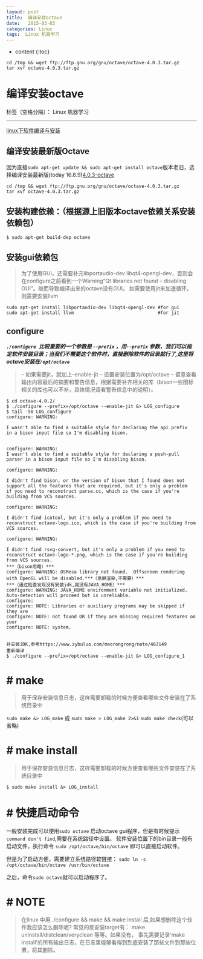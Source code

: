```yaml
---
layout: post
title:  编译安装octave
date:   2015-03-03
categories: Linux
tags:  Linux 机器学习 
---
```


* content
{:toc}

```
cd /tmp && wget ftp://ftp.gnu.org/gnu/octave/octave-4.0.3.tar.gz
tar xvf octave-4.0.3.tar.gz
```





# 编译安装octave

标签（空格分隔）： Linux 机器学习 

---

[linux下软件编译与安装](http://blog.sina.com.cn/s/blog_9444ed2401010pb2.html)
## 编译安装最新版Octave
因为直接`sudo apt-get update && sudo apt-get install octave`版本老旧，选择编译安装最新版(today 16.8.9)[4.0.3-octave](ftp://ftp.gnu.org/gnu/octave/)

```
cd /tmp && wget ftp://ftp.gnu.org/gnu/octave/octave-4.0.3.tar.gz
tar xvf octave-4.0.3.tar.gz
```
## 安装构建依赖：（根据源上旧版本octave依赖关系安装依赖包）
`$ sudo apt-get build-dep octave`

## 安装gui依赖包

>为了使用GUI，还需要补充libportaudio-dev libqt4-opengl-dev，否则会在configure之后看到一个Warning“Qt libraries not found – disabling GUI”。继而导致编译出来的octave没有GUI。
如需要使用jit来加速循环，则需要安装llvm
```
sudo apt-get install libportaudio-dev libqt4-opengl-dev #for gui
sudo apt-get install llvm                               #for jit
```

## configure
***`./configure `比较重要的一个参数是 `--prefix` ，用`--prefix` 参数，我们可以指定软件安装目录；当我们不需要这个软件时，直接删除软件的目录就行了,这里将octave安装在`/opt/octave`***
> – 如果需要jit，就加上–enable-jit
  – 设置安装位置为/opt/octave
  – 留意查看输出内容最后的摘要和警告信息，根据需要补齐相关的库（bison一些图标相关的库也可以不补，具体情况请看警告信息中的说明）。
  
```
$ cd octave-4.0.2/
$ ./configure --prefix=/opt/octave --enable-jit &> LOG_configure
$ tail -50 LOG_configure
configure: WARNING: 

I wasn't able to find a suitable style for declaring the api prefix
in a bison input file so I'm disabling bison.


configure: WARNING: 
I wasn't able to find a suitable style for declaring a push-pull
parser in a bison input file so I'm disabling bison.

configure: WARNING: 

I didn't find bison, or the version of bison that I found does not
support all the features that are required, but it's only a problem
if you need to reconstruct parse.cc, which is the case if you're
building from VCS sources.

configure: WARNING: 

I didn't find icotool, but it's only a problem if you need to
reconstruct octave-logo.ico, which is the case if you're building from
VCS sources.

configure: WARNING: 

I didn't find rsvg-convert, but it's only a problem if you need to
reconstruct octave-logo-*.png, which is the case if you're building
from VCS sources.
***（bison忽略）***
configure: WARNING: OSMesa library not found.  Offscreen rendering with OpenGL will be disabled.***（息屏渲染,不需要）***
***（通过检查发现没有安装jdk,就没有JAVA_HOME）***
configure: WARNING: JAVA_HOME environment variable not initialized.  Auto-detection will proceed but is unreliable.
configure: 
configure: NOTE: Libraries or auxiliary programs may be skipped if they are
configure: NOTE: not found OR if they are missing required features on your
configure: NOTE: system. 


补安装JDK,参考https://www.zybuluo.com/maorongrong/note/463149
重新编译
$ ./configure --prefix=/opt/octave --enable-jit &> LOG_configure_1
```

# # make
>用于保存安装信息日志，这样需要卸载的时候方便查看哪些文件安装在了系统目录中

`sudo make &> LOG_make` 或 `sudo make > LOG_make 2>&1`
`sudo make check`(可以省略)


# # make install
>用于保存安装信息日志，这样需要卸载的时候方便查看哪些文件安装在了系统目录中

`$ sudo make install &> LOG_install`

# # 快捷启动命令
一般安装完成可以使用`sudo octave` 启动octave gui程序，但是有时候提示` command don't find`,需要在系统路径中设置。
软件安装位置下的bin目录一般有启动文件，执行命令
`sudo /opt/octave/bin/octave` 即可以直接启动软件。

但是为了启动方便，需要建立系统路径软链接：
`sudo ln -s /opt/octave/bin/octave /usr/bin/octave`

之后，命令`sudo octave`就可以启动程序了。


# # NOTE 
>在linux 中用 ./configure && make && make install 后,如果想删除这个软件我应该怎么删除呢?
常见的反安装target有： make uninstall/distclean/veryclean 等等。如果没有，
事先需要记录'make install'的所有输出日志，在日志里能够看得到到底安装了那些文件到那些位置，将其删除。



